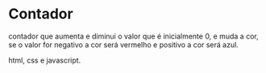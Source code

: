 # Contador
contador que aumenta e diminui o valor que é inicialmente 0, e muda a cor, se o valor for negativo a cor será vermelho e positivo a cor será azul.


html, css e javascript.
